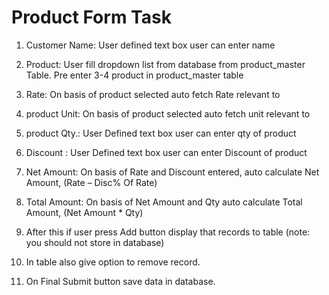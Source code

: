 # Product Form Task

1) Customer Name: User defined text box user can enter name

2) Product: User fill dropdown list from database from product_master Table. Pre
enter 3-4 product in product_master table

3) Rate: On basis of product selected auto fetch Rate relevant to

4) product Unit: On basis of product selected auto fetch unit relevant to

5) product Qty.: User Defined text box user can enter qty of product

6) Discount : User Defined text box user can enter Discount of product

7) Net Amount: On basis of Rate and Discount entered, auto calculate Net Amount, (Rate – Disc% Of Rate)

8) Total Amount: On basis of Net Amount and Qty auto calculate Total Amount, (Net Amount *
Qty)

9) After this if user press Add button display that records to table (note: you should not store in
database)

10) In table also give option to remove record.

11) On Final Submit button save data in database.
